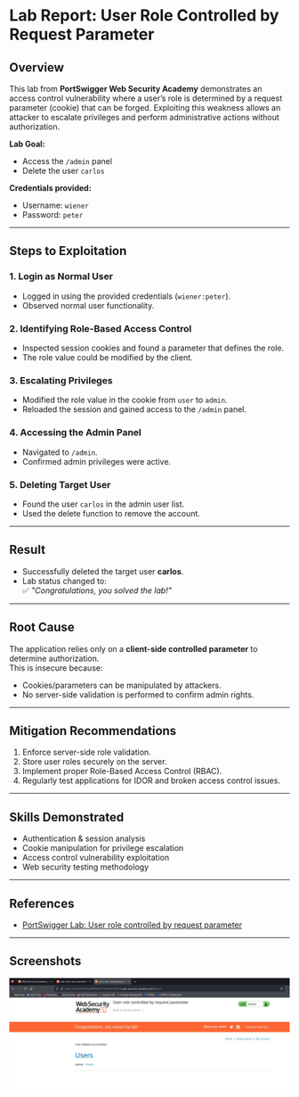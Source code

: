 # Lab Report: User Role Controlled by Request Parameter

## Overview
This lab from **PortSwigger Web Security Academy** demonstrates an access control vulnerability 
where a user’s role is determined by a request parameter (cookie) that can be forged. Exploiting 
this weakness allows an attacker to escalate privileges and perform administrative actions 
without authorization.

**Lab Goal:**
- Access the `/admin` panel
- Delete the user `carlos`

**Credentials provided:**
- Username: `wiener`
- Password: `peter`

---

## Steps to Exploitation

### 1. Login as Normal User
- Logged in using the provided credentials (`wiener:peter`).
- Observed normal user functionality.

### 2. Identifying Role-Based Access Control
- Inspected session cookies and found a parameter that defines the role.
- The role value could be modified by the client.

### 3. Escalating Privileges
- Modified the role value in the cookie from `user` to `admin`.
- Reloaded the session and gained access to the `/admin` panel.

### 4. Accessing the Admin Panel
- Navigated to `/admin`.
- Confirmed admin privileges were active.

### 5. Deleting Target User
- Found the user `carlos` in the admin user list.
- Used the delete function to remove the account.

---

## Result
- Successfully deleted the target user **carlos**.
- Lab status changed to:  
  ✅ *"Congratulations, you solved the lab!"*

---

## Root Cause
The application relies only on a **client-side controlled parameter** to determine authorization.  
This is insecure because:
- Cookies/parameters can be manipulated by attackers.
- No server-side validation is performed to confirm admin rights.

---

## Mitigation Recommendations
1. Enforce server-side role validation.  
2. Store user roles securely on the server.  
3. Implement proper Role-Based Access Control (RBAC).  
4. Regularly test applications for IDOR and broken access control issues.  

---

## Skills Demonstrated
- Authentication & session analysis  
- Cookie manipulation for privilege escalation  
- Access control vulnerability exploitation  
- Web security testing methodology  

---

## References
- [PortSwigger Lab: User role controlled by request parameter](https://portswigger.net/web-security/access-control/lab-user-role-controlled-by-request-parameter)

---

## Screenshots
![Lab Solved Screenshot](/images/Broken-Access-Lab1.jpg)  

